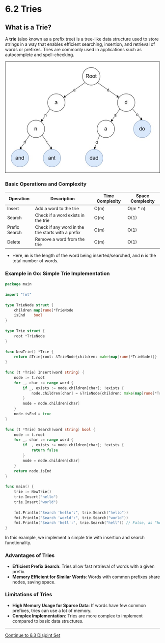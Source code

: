 
# 6.2 Tries

## What is a Trie?

A **trie** (also known as a prefix tree) is a tree-like data structure used to store strings in a way that enables efficient searching, insertion, and retrieval of words or prefixes. Tries are commonly used in applications such as autocomplete and spell-checking.

<p align="center">
  <img src="./images/trie.jpg" />
</p>

### Basic Operations and Complexity

| Operation   | Description                                        | Time Complexity | Space Complexity |
|-------------|----------------------------------------------------|-----------------|------------------|
| Insert      | Add a word to the trie                             | O(m)            | O(m * n)         |
| Search      | Check if a word exists in the trie                 | O(m)            | O(1)             |
| Prefix Search | Check if any word in the trie starts with a prefix | O(m)          | O(1)             |
| Delete      | Remove a word from the trie                        | O(m)            | O(1)             |

* Here, **m** is the length of the word being inserted/searched, and **n** is the total number of words.

### Example in Go: Simple Trie Implementation

```go
package main

import "fmt"

type TrieNode struct {
    children map[rune]*TrieNode
    isEnd    bool
}

type Trie struct {
    root *TrieNode
}

func NewTrie() *Trie {
    return &Trie{root: &TrieNode{children: make(map[rune]*TrieNode)}}
}

func (t *Trie) Insert(word string) {
    node := t.root
    for _, char := range word {
        if _, exists := node.children[char]; !exists {
            node.children[char] = &TrieNode{children: make(map[rune]*TrieNode)}
        }
        node = node.children[char]
    }
    node.isEnd = true
}

func (t *Trie) Search(word string) bool {
    node := t.root
    for _, char := range word {
        if _, exists := node.children[char]; !exists {
            return false
        }
        node = node.children[char]
    }
    return node.isEnd
}

func main() {
    trie := NewTrie()
    trie.Insert("hello")
    trie.Insert("world")

    fmt.Println("Search 'hello':", trie.Search("hello"))
    fmt.Println("Search 'world':", trie.Search("world"))
    fmt.Println("Search 'hell':", trie.Search("hell")) // False, as "hell" isn't inserted
}
```

In this example, we implement a simple trie with insertion and search functionality.

### Advantages of Tries

- **Efficient Prefix Search**: Tries allow fast retrieval of words with a given prefix.
- **Memory Efficient for Similar Words**: Words with common prefixes share nodes, saving space.

### Limitations of Tries

- **High Memory Usage for Sparse Data**: If words have few common prefixes, tries can use a lot of memory.
- **Complex Implementation**: Tries are more complex to implement compared to basic data structures.

---

[Continue to 6.3 Disjoint Set](./Section_6_3_Disjoint_Set.md)
